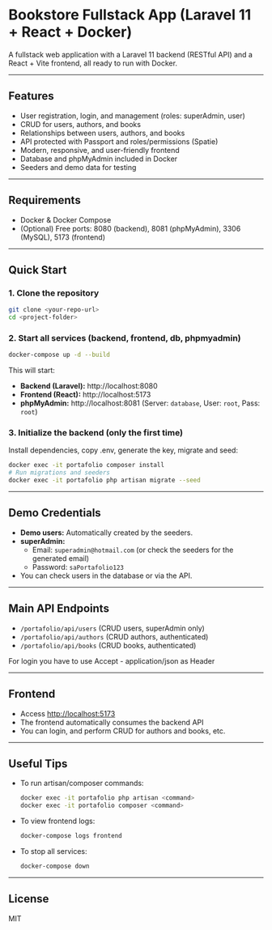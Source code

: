 # Bookstore Fullstack App (Laravel 11 + React + Docker)

A fullstack web application with a Laravel 11 backend (RESTful API) and a React + Vite frontend, all ready to run with Docker.

---

## Features
- User registration, login, and management (roles: superAdmin, user)
- CRUD for users, authors, and books
- Relationships between users, authors, and books
- API protected with Passport and roles/permissions (Spatie)
- Modern, responsive, and user-friendly frontend
- Database and phpMyAdmin included in Docker
- Seeders and demo data for testing

---

## Requirements
- Docker & Docker Compose
- (Optional) Free ports: 8080 (backend), 8081 (phpMyAdmin), 3306 (MySQL), 5173 (frontend)

---

## Quick Start

### 1. Clone the repository
```bash
git clone <your-repo-url>
cd <project-folder>
```

### 2. Start all services (backend, frontend, db, phpmyadmin)
```bash
docker-compose up -d --build
```

This will start:
- **Backend (Laravel):** http://localhost:8080
- **Frontend (React):** http://localhost:5173
- **phpMyAdmin:** http://localhost:8081 (Server: `database`, User: `root`, Pass: `root`)

### 3. Initialize the backend (only the first time)

Install dependencies, copy .env, generate the key, migrate and seed:
```bash
docker exec -it portafolio composer install
# Run migrations and seeders
docker exec -it portafolio php artisan migrate --seed
```

---

## Demo Credentials
- **Demo users:** Automatically created by the seeders.
- **superAdmin:**
  - Email: `superadmin@hotmail.com` (or check the seeders for the generated email)
  - Password: `saPortafolio123`
- You can check users in the database or via the API.

---

## Main API Endpoints
- `/portafolio/api/users` (CRUD users, superAdmin only)
- `/portafolio/api/authors` (CRUD authors, authenticated)
- `/portafolio/api/books` (CRUD books, authenticated)

For login you have to use Accept - application/json as Header

---

## Frontend
- Access [http://localhost:5173](http://localhost:5173)
- The frontend automatically consumes the backend API
- You can login, and perform CRUD for authors and books, etc.

---

## Useful Tips
- To run artisan/composer commands:
  ```bash
  docker exec -it portafolio php artisan <command>
  docker exec -it portafolio composer <command>
  ```
- To view frontend logs:
  ```bash
  docker-compose logs frontend
  ```
- To stop all services:
  ```bash
  docker-compose down
  ```

---

## License
MIT
